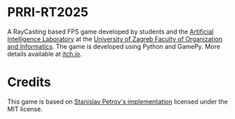 # PRRI-RT2025

A RayCasting based FPS game developed by students and the [Artificial Intelligence Laboratory](https://ai.foi.hr/) at the [University of Zagreb Faculty of Organization and Informatics](https://www.foi.unizg.hr/). The game is developed using Python and GamePy. More details available at [itch.io](https://ailab-foi.itch.io/prri-rt2025). 

# Credits

This game is based on [Stanislav Petrov's implementation](https://github.com/StanislavPetrovV/DOOM-style-Game) licensed under the MIT license.
